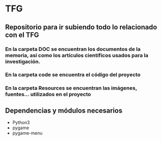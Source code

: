 # TFG
## Repositorio para ir subiendo todo lo relacionado con el TFG

### En la carpeta DOC se encuentran los documentos de la memoria, así como los artículos científicos usados para la investigación.
### En la carpeta code se encuentra el código del proyecto
### En la carpeta Resources se encuentran las imágenes, fuentes... utilizados en el proyecto

## Dependencias y módulos necesarios

- Python3
- pygame 
- pygame-menu
